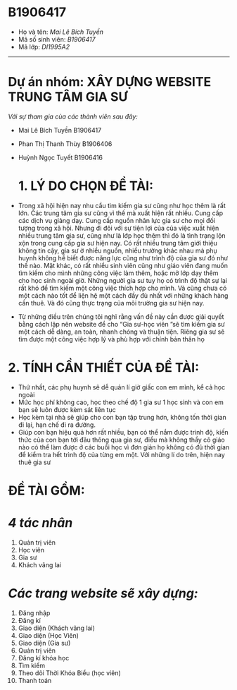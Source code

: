 # B1906417
- Họ và tên: *Mai Lê Bích Tuyền*
- Mã số sinh viên: *B1906417*
- Mã lớp: *DI1995A2*
-----------------------------------------------------------------------------------------------------------------------------------------------------------------------
# Dự án nhóm: XÂY DỰNG WEBSITE TRUNG TÂM GIA SƯ 
*Với sự tham gia của các thành viên sau đây:*
- Mai Lê Bích Tuyền B1906417
- Phan Thị Thanh Thùy B1906406
- Huỳnh Ngọc Tuyết B1906416

  # 1. LÝ DO CHỌN ĐỀ TÀI:
 - Trong xã hội hiện nay nhu cầu tìm kiếm gia sư cũng như học thêm là rất lớn. Các trung tâm gia sư cũng vì thế mà xuất hiện rất nhiều. Cung cấp các dịch vụ giảng dạy. Cung cấp nguồn nhân lực gia sư cho mọi đối tượng trong xã hội. Nhưng đi đôi với sự tiện lợi của của việc xuất hiện nhiều trung tâm gia sư, cũng như là lớp học thêm thì đó là tình trạng lộn xộn trong cung cấp gia sư hiện nay. Có rất nhiều trung tâm giới thiệu không tin cậy, gia sư ở nhiều nguồn, nhiều trường khác nhau mà phụ huynh không hề biết được năng lực cũng như trình độ của gia sư đó như thế nào. Mặt khác, có rất nhiều sinh viên cũng như giáo viên đang muốn tìm kiếm cho mình những công việc làm thêm, hoặc mở lớp dạy thêm cho học sinh ngoài giờ. Những người gia sư tuy họ có trình độ thật sự lại rất khó để tìm kiếm một công việc thích hợp cho mình. Và cũng chưa có một cách nào tốt để liện hệ một cách đầy đủ nhất với những khách hàng cần thuê. Và đó cũng thực trạng của môi trường gia sư hiện nay.
- Từ những điều trên chúng tôi nghĩ rằng vấn đề này cần được giải quyết bằng cách lập nên website để cho “Gia sư-học viên ”sẽ tìm kiếm gia sư một cách dễ dàng, an toàn, nhanh chóng và thuận tiện. Riêng gia sư sẽ tìm được một công việc hợp lý và phù hợp với chính bản thân họ
# 2. TÍNH CẦN THIẾT CỦA ĐỀ TÀI: 
- Thứ nhất, các phụ huynh sẽ dễ quản lí giờ giấc con em mình, kể cả học ngoài
- Mức học phí không cao, học theo chế độ 1 gia sư 1 học sinh và con em bạn sẽ luôn được kèm sát liên tục
- Học kèm tại nhà sẽ giúp cho con bạn tập trung hơn, không tốn thời gian đi lại, hạn chế đi ra đường. 
- Giúp con bạn hiệu quả hơn rất nhiều, bạn có thể nắm được trình độ, kiến thức của con bạn tới đâu thông qua gia sư, điều mà không thầy cô giáo nào có thể làm được ở   các buổi học vì đơn giản họ không có đủ thời gian để kiểm tra hết trình độ của từng em một. Với những lí do trên, hiện nay thuê gia sư 
# ĐỀ TÀI GỒM: 
# *4 tác nhân*
1. Quản trị viên
2. Học viên
3. Gia sư
4. Khách vãng lai
# *Các trang website sẽ xây dựng:* 
  1. Đăng nhập  
  2.  Đăng kí 
  3.  Giao diện (Khách vãng lai) 
  4.  Giao diện (Học Viên) 
  5.  Giao diện  (Gia sư) 
  6.  Quản trị viên  
  7.  Đăng kí khóa học 
  8.  Tìm kiếm 
  9.  Theo dõi Thời Khóa Biểu (học viên) 
  10.  Thanh toán





